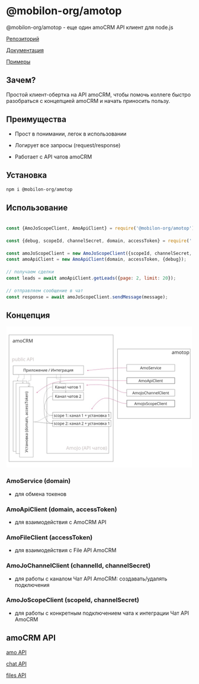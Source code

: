# @mobilon-org/amotop

@mobilon-org/amotop - еще один amoCRM API клиент для node.js

[Репозиторий](https://github.com/mobilon-org/amotop)

[Документация](https://mobilon-org.github.io/amotop/)

[Примеры](samples)

## Зачем?

Простой клиент-обертка на API amoCRM, чтобы помочь коллеге быстро разобраться с концепцией amoCRM и начать приносить пользу.

## Преимущества

- Прост в понимании, легок в использовании

- Логирует все запросы (request/responsе)

- Работает с API чатов amoCRM


## Установка

`````
npm i @mobilon-org/amotop

`````

## Использование

`````javascript

const {AmoJoScopeClient, AmoApiClient} = require('@mobilon-org/amotop');

const {debug, scopeId, channelSecret, domain, accessToken} = require('../_config');

const amoJoScopeClient = new AmoJoScopeClient({scopeId, channelSecret, debug});
const amoApiClient = new AmoApiClient(domain, accessToken, {debug});

// получаем сделки
const leads = await amoApiClient.getLeads({page: 2, limit: 20});

// отправляем сообщение в чат
const response = await amoJoScopeClient.sendMessage(message);

`````

## Концепция

![](images/scheme.jpg)

### AmoService (domain)

- для обмена токенов

### AmoApiClient (domain, accessToken)

- для взаимодействия с AmoCRM API

### AmoFileClient (accessToken)

- для взаимодействия с File API AmoCRM

### AmoJoChannelClient (channelId, channelSecret)

- для работы с каналом Чат API AmoCRM: создавать/удалять подключения

### AmoJoScopeClient (scopeId, channelSecret)

- для работы с конкретным подключением чата к интеграции Чат API AmoCRM


## amoCRM API

[amo API](https://www.amocrm.ru/developers/content/crm_platform/api-reference)

[chat API](https://www.amocrm.ru/developers/content/chats/chat-api-reference)

[files API](https://www.amocrm.ru/developers/content/files/files-capabilities)
